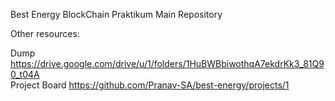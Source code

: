 Best Energy
BlockChain Praktikum Main Repository

Other resources:

Dump https://drive.google.com/drive/u/1/folders/1HuBWBbiwothqA7ekdrKk3_81Q90_t04A
<br>
Project Board https://github.com/Pranav-SA/best-energy/projects/1
